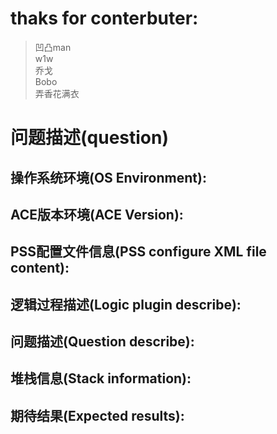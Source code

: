 # thaks for conterbuter:  
> 凹凸man  
> w1w  
> 乔戈   
> Bobo  
> 弄香花满衣  

# 问题描述(question) 
## 操作系统环境(OS Environment):   
## ACE版本环境(ACE Version):  
## PSS配置文件信息(PSS configure XML file content):  
## 逻辑过程描述(Logic plugin describe):  
## 问题描述(Question describe):
## 堆栈信息(Stack information):  
## 期待结果(Expected results):
